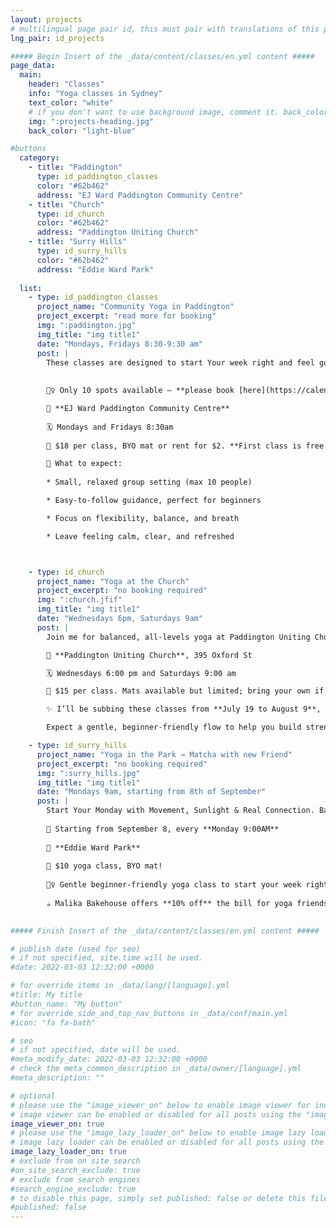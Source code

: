 ```yaml
---
layout: projects
# multilingual page pair id, this must pair with translations of this page. (This name must be unique)
lng_pair: id_projects

##### Begin Insert of the _data/content/classes/en.yml content #####
page_data:
  main:
    header: "Classes"
    info: "Yoga classes in Sydney"
    text_color: "white"
    # if you don't want to use background image, comment it. back_color will be activated.
    img: ":projects-heading.jpg"
    back_color: "light-blue"

#buttons
  category:
    - title: "Paddington"
      type: id_paddington_classes
      color: "#62b462"
      address: "EJ Ward Paddington Community Centre"
    - title: "Church"
      type: id_church
      color: "#62b462"
      address: "Paddington Uniting Church"
    - title: "Surry Hills"
      type: id_surry_hills
      color: "#62b462"
      address: "Eddie Ward Park"
    
  list:
    - type: id_paddington_classes
      project_name: "Community Yoga in Paddington"
      project_excerpt: "read more for booking"
      img: ":paddington.jpg"
      img_title: "img title1"
      date: "Mondays, Fridays 8:30-9:30 am"
      post: |
        These classes are designed to start Your week right and feel good in your own skin.
        
        
        🧘‍♀️ Only 10 spots available – **please book [here](https://calendly.com/redmorningyoga/community-yoga-at-paddington-1).**

        📍 **EJ Ward Paddington Community Centre**
        
        🗓️ Mondays and Fridays 8:30am
        
        💸 $18 per class, BYO mat or rent for $2. **First class is free!**

        🌿 What to expect:
        
        * Small, relaxed group setting (max 10 people)

        * Easy-to-follow guidance, perfect for beginners

        * Focus on flexibility, balance, and breath

        * Leave feeling calm, clear, and refreshed



    - type: id_church
      project_name: "Yoga at the Church"
      project_excerpt: "no booking required"
      img: ":church.jfif"
      img_title: "img title1"
      date: "Wednesdays 6pm, Saturdays 9am"
      post: |
        Join me for balanced, all-levels yoga at Paddington Uniting Church — no need to book, just come along.

        📍 **Paddington Uniting Church**, 395 Oxford St

        🗓️ Wednesdays 6:00 pm and Saturdays 9:00 am

        💸 $15 per class. Mats available but limited; bring your own if possible.

        ✨ I’ll be subbing these classes from **July 19 to August 9**, and would love to see you there.

        Expect a gentle, beginner-friendly flow to help you build strength, reduce stress, and move mindfully.

    - type: id_surry_hills
      project_name: "Yoga in the Park → Matcha with new Friend"
      project_excerpt: "no booking required"
      img: ":surry_hills.jpg"
      img_title: "img title1"
      date: "Mondays 9am, starting from 8th of September"
      post: |
        Start Your Monday with Movement, Sunlight & Real Connection. Balanced yoga class in the park, followed by coffee + chats right next door.
        
        📅 Starting from September 8, every **Monday 9:00AM**
        
        📍 **Eddie Ward Park**
        
        💸 $10 yoga class, BYO mat!
        
        🧘‍♀️ Gentle beginner-friendly yoga class to start your week right, build strength, reduce stress, and move mindfully
        
        ☕ Malika Bakehouse offers **10% off** the bill for yoga friends, just show your mat!

        
##### Finish Insert of the _data/content/classes/en.yml content #####

# publish date (used for seo)
# if not specified, site.time will be used.
#date: 2022-03-03 12:32:00 +0000

# for override items in _data/lang/[language].yml
#title: My title
#button_name: "My button"
# for override side_and_top_nav_buttons in _data/conf/main.yml
#icon: "fa fa-bath"

# seo
# if not specified, date will be used.
#meta_modify_date: 2022-03-03 12:32:00 +0000
# check the meta_common_description in _data/owner/[language].yml
#meta_description: ""

# optional
# please use the "image_viewer_on" below to enable image viewer for individual pages or posts (_posts/ or [language]/_posts folders).
# image viewer can be enabled or disabled for all posts using the "image_viewer_posts: true" setting in _data/conf/main.yml.
image_viewer_on: true
# please use the "image_lazy_loader_on" below to enable image lazy loader for individual pages or posts (_posts/ or [language]/_posts folders).
# image lazy loader can be enabled or disabled for all posts using the "image_lazy_loader_posts: true" setting in _data/conf/main.yml.
image_lazy_loader_on: true
# exclude from on site search
#on_site_search_exclude: true
# exclude from search engines
#search_engine_exclude: true
# to disable this page, simply set published: false or delete this file
#published: false
---
```


